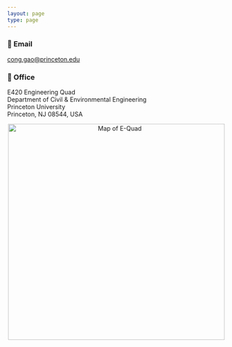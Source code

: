 ```yaml
---
layout: page
type: page
---
```


### 📧 Email  
[cong.gao@princeton.edu](mailto:cong.gao@princeton.edu)

### 🏢 Office  
E420 Engineering Quad  
Department of Civil & Environmental Engineering  
Princeton University  
Princeton, NJ 08544, USA

<p align="center">
  <img src="/img/equad-map.png" width="500" alt="Map of E-Quad">
</p>
